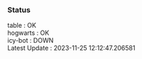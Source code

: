 ### Status


table : OK  
hogwarts : OK  
icy-bot : DOWN  
Latest Update : 2023-11-25 12:12:47.206581
